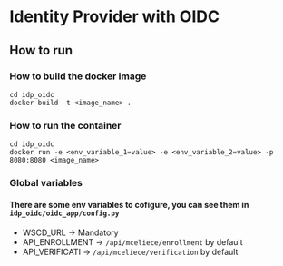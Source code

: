 # Identity Provider with OIDC

## How to run

### How to build the docker image
```
cd idp_oidc
docker build -t <image_name> .
```

### How to run the container
```
cd idp_oidc
docker run -e <env_variable_1=value> -e <env_variable_2=value> -p 8080:8080 <image_name>
```

### Global variables

#### There are some env variables to cofigure, you can see them in `idp_oidc/oidc_app/config.py`
* WSCD_URL -> Mandatory
* API_ENROLLMENT -> `/api/mceliece/enrollment` by default
* API_VERIFICATI -> `/api/mceliece/verification` by default
